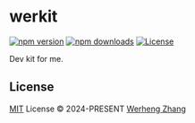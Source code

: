 # werkit

[![npm version][npm-version-src]][npm-version-href]
[![npm downloads][npm-downloads-src]][npm-downloads-href]
[![License][license-src]][license-href]

Dev kit for me.

## License

[MIT](./LICENSE) License © 2024-PRESENT [Werheng Zhang](https://github.com/werheng)

<!-- Badges -->

[npm-version-src]: https://img.shields.io/npm/v/werkit?style=flat&colorA=080f12&colorB=1fa669
[npm-version-href]: https://npmjs.com/package/werkit
[npm-downloads-src]: https://img.shields.io/npm/dm/werkit?style=flat&colorA=080f12&colorB=1fa669
[npm-downloads-href]: https://npmjs.com/package/werkit
[license-src]: https://img.shields.io/github/license/werheng/werkit.svg?style=flat&colorA=080f12&colorB=1fa669
[license-href]: https://github.com/werheng/werkit/blob/master/LICENSE
